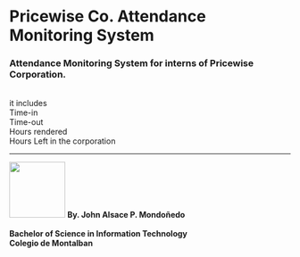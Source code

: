 <h1>Pricewise Co. Attendance Monitoring System</h1>
<h3>Attendance Monitoring System for interns of Pricewise Corporation.</h3>
<br>it includes
  <br>Time-in
  <br>Time-out
  <br>Hours rendered
  <br>Hours Left in the corporation
 <hr>

<img src="https://scontent.fmnl8-3.fna.fbcdn.net/v/t39.30808-6/329556124_2155945224600513_2260862419587876572_n.jpg?_nc_cat=105&ccb=1-7&_nc_sid=09cbfe&_nc_eui2=AeFjGheoXCSl3OHcQ3a-HgHYue6bSIJUWru57ptIglRau1SdO0BiDxW3WvjKhXp65Jew0l0wLfy0o_eBlItYjgeg&_nc_ohc=fJ97EJkwjvwAX8qeMQj&_nc_zt=23&_nc_ht=scontent.fmnl8-3.fna&oh=00_AfDhTbKefP6-6yvQAOhy7gWQXjf77fxLmwlyWp8seke-mw&oe=642ABC06 " width="100px" height="100px">          <B >By. John Alsace P. Mondoñedo</B><br>
 <br><B >Bachelor of Science in Information Technology</B>
 <br> <B >Colegio de Montalban</B>
